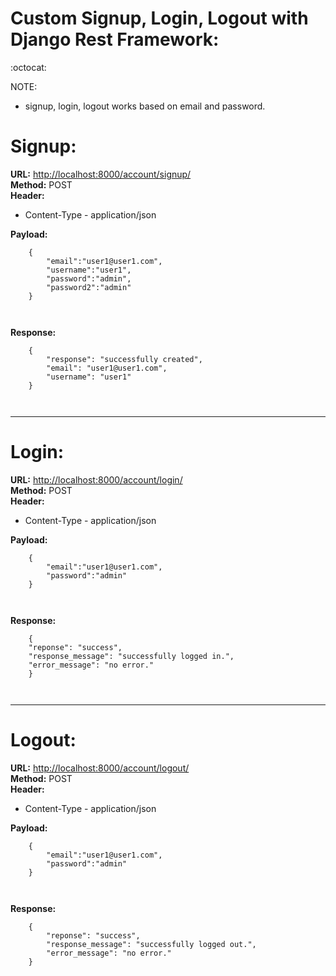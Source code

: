 <h1 class="code-line" data-line-start=1 data-line-end=2 ><a id="Custom_Signup_Login_Logout_with_Django_Rest_Framework_1"></a>Custom Signup, Login, Logout with Django Rest Framework:</h1>
:octocat:
<p class="has-line-data" data-line-start="3" data-line-end="4">NOTE:</p>
<ul>
<li class="has-line-data" data-line-start="4" data-line-end="6">signup, login, logout works based on email and password.</li>
</ul>
<h1 class="code-line" data-line-start=6 data-line-end=7 ><a id="Signup_6"></a>Signup:</h1>
<p class="has-line-data" data-line-start="7" data-line-end="10"><strong>URL:</strong> <a href="http://localhost:8000/account/signup/">http://localhost:8000/account/signup/</a><br>
<strong>Method:</strong>    POST<br>
<strong>Header:</strong></p>
<ul>
<li class="has-line-data" data-line-start="10" data-line-end="12">Content-Type - application/json</li>
</ul>
<p class="has-line-data" data-line-start="12" data-line-end="13"><strong>Payload:</strong></p>
<pre><code class="has-line-data" data-line-start="14" data-line-end="22">    {
        &quot;email&quot;:&quot;user1@user1.com&quot;,
        &quot;username&quot;:&quot;user1&quot;,
        &quot;password&quot;:&quot;admin&quot;,
        &quot;password2&quot;:&quot;admin&quot;
    }

</code></pre>
<p class="has-line-data" data-line-start="22" data-line-end="23"><strong>Response:</strong></p>
<pre><code class="has-line-data" data-line-start="24" data-line-end="31">    {
        &quot;response&quot;: &quot;successfully created&quot;,
        &quot;email&quot;: &quot;user1@user1.com&quot;,
        &quot;username&quot;: &quot;user1&quot;
    }

</code></pre>
<hr>
<h1 class="code-line" data-line-start=33 data-line-end=34 ><a id="Login_33"></a>Login:</h1>
<p class="has-line-data" data-line-start="34" data-line-end="37"><strong>URL:</strong> <a href="http://localhost:8000/account/login/">http://localhost:8000/account/login/</a><br>
<strong>Method:</strong> POST<br>
<strong>Header:</strong></p>
<ul>
<li class="has-line-data" data-line-start="37" data-line-end="39">Content-Type - application/json</li>
</ul>
<p class="has-line-data" data-line-start="39" data-line-end="40"><strong>Payload:</strong></p>
<pre><code class="has-line-data" data-line-start="41" data-line-end="47">    {
        &quot;email&quot;:&quot;user1@user1.com&quot;,
        &quot;password&quot;:&quot;admin&quot;
    }

</code></pre>
<p class="has-line-data" data-line-start="47" data-line-end="48"><strong>Response:</strong></p>
<pre><code class="has-line-data" data-line-start="49" data-line-end="56">    {
    &quot;reponse&quot;: &quot;success&quot;,
    &quot;response_message&quot;: &quot;successfully logged in.&quot;,
    &quot;error_message&quot;: &quot;no error.&quot;
    }

</code></pre>
<hr>
<h1 class="code-line" data-line-start=58 data-line-end=59 ><a id="Logout_58"></a>Logout:</h1>
<p class="has-line-data" data-line-start="59" data-line-end="62"><strong>URL:</strong> <a href="http://localhost:8000/account/logout/">http://localhost:8000/account/logout/</a><br>
<strong>Method:</strong> POST<br>
<strong>Header:</strong></p>
<ul>
<li class="has-line-data" data-line-start="62" data-line-end="64">Content-Type - application/json</li>
</ul>
<p class="has-line-data" data-line-start="64" data-line-end="65"><strong>Payload:</strong></p>
<pre><code class="has-line-data" data-line-start="66" data-line-end="72">    {
        &quot;email&quot;:&quot;user1@user1.com&quot;,
        &quot;password&quot;:&quot;admin&quot;
    }

</code></pre>
<p class="has-line-data" data-line-start="72" data-line-end="73"><strong>Response:</strong></p>
<pre><code class="has-line-data" data-line-start="74" data-line-end="81">    {
        &quot;reponse&quot;: &quot;success&quot;,
        &quot;response_message&quot;: &quot;successfully logged out.&quot;,
        &quot;error_message&quot;: &quot;no error.&quot;
    }

</code></pre>
